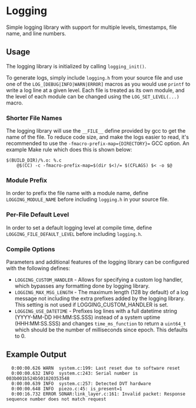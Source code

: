 # Logging

Simple logging library with support for multiple levels, timestamps, file name,
and line numbers.

## Usage

The logging library is initialized by calling `logging_init()`.

To generate logs, simply include `logging.h` from your source file and use
one of the `LOG_[DEBUG|INFO|WARN|ERROR]` macros as you would use `printf` to
write a log line at a given level. Each file is treated as its own module, and
the level of each module can be changed using the `LOG_SET_LEVEL(...)` macro.

### Shorter File Names

The logging library will use the `__FILE__` define provided by gcc to get the
name of the file. To reduce code size, and make the logs easier to read, it's
recommended to use the `-fmacro-prefix-map={DIRECTORY}=` GCC option.
An example Make rule which does this is shown below:
```
$(BUILD_DIR)/%.o: %.c
	@$(CC) -c -fmacro-prefix-map=$(dir $<)/= $(CFLAGS) $< -o $@
```

### Module Prefix

In order to prefix the file name with a module name, define
`LOGGING_MODULE_NAME` before including `logging.h` in your source file.

### Per-File Default Level

In order to set a default logging level at compile time, define
`LOGGING_FILE_DEFAULT_LEVEL` before including `logging.h`.

### Compile Options

Parameters and additional features of the logging library can be configured
with the following defines:
* `LOGGING_CUSTOM_HANDLER` - Allows for specifying a custom log handler, which
bypasses any formatting done by logging library.
* `LOGGING_MAX_MSG_LENGTH` - The maximum length (128 by default) of a log
message not including the extra prefixes added by the logging library. This
setting is not used if LOGGING_CUSTOM_HANDLER is set.
* `LOGGING_USE_DATETIME` - Prefixes log lines with a full datetime string
(YYYY-MM-DD HH:MM:SS.SSS) instead of a system uptime (HHH:MM:SS.SSS) and
changes `time_ms_function` to return a `uint64_t` which should be the number of
milliseconds since epoch. This defaults to 0.

## Example Output
```
  0:00:00.626 WARN  system.c:199: Last reset due to software reset
  0:00:00.632 INFO  system.c:243: Serial number is 003b001b524b501020353548
  0:00:00.639 INFO  system.c:257: Detected DVT hardware
  0:00:00.648 INFO  piezo.c:45: is_present=1
  0:00:16.732 ERROR SONAR:link_layer.c:161: Invalid packet: Response sequence number does not match request
```
